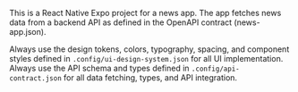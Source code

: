 <!-- Use this file to provide workspace-specific custom instructions to Copilot. For more details, visit https://code.visualstudio.com/docs/copilot/copilot-customization#_use-a-githubcopilotinstructionsmd-file -->

This is a React Native Expo project for a news app. The app fetches news data from a backend API as defined in the OpenAPI contract (news-app.json).

Always use the design tokens, colors, typography, spacing, and component styles defined in `.config/ui-design-system.json` for all UI implementation.
Always use the API schema and types defined in `.config/api-contract.json` for all data fetching, types, and API integration.
